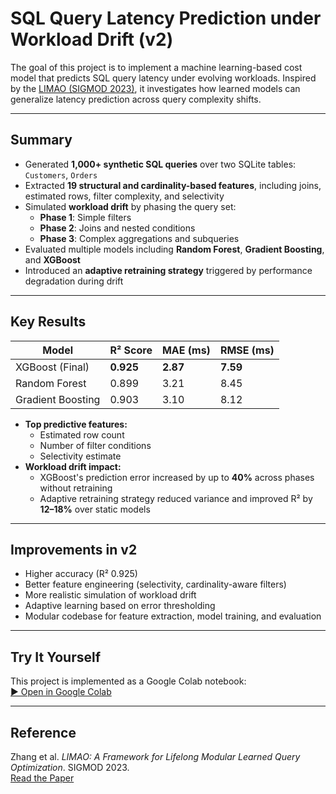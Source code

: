 # SQL Query Latency Prediction under Workload Drift (v2)

The goal of this project is to implement a machine learning-based cost model that predicts SQL query latency under evolving workloads. Inspired by the [LIMAO (SIGMOD 2023)](https://dl.acm.org/doi/10.1145/3589317), it investigates how learned models can generalize latency prediction across query complexity shifts.

---

## Summary

- Generated **1,000+ synthetic SQL queries** over two SQLite tables: `Customers`, `Orders`
- Extracted **19 structural and cardinality-based features**, including joins, estimated rows, filter complexity, and selectivity
- Simulated **workload drift** by phasing the query set:  
  - **Phase 1**: Simple filters  
  - **Phase 2**: Joins and nested conditions  
  - **Phase 3**: Complex aggregations and subqueries
- Evaluated multiple models including **Random Forest**, **Gradient Boosting**, and **XGBoost**
- Introduced an **adaptive retraining strategy** triggered by performance degradation during drift

---

## Key Results

| Model             | R² Score | MAE (ms) | RMSE (ms) |
|------------------|----------|----------|-----------|
| XGBoost (Final)  | **0.925**  | **2.87**   | **7.59**    |
| Random Forest     | 0.899    | 3.21     | 8.45      |
| Gradient Boosting | 0.903    | 3.10     | 8.12      |

- **Top predictive features:**  
  - Estimated row count  
  - Number of filter conditions  
  - Selectivity estimate
- **Workload drift impact:**  
  - XGBoost's prediction error increased by up to **40%** across phases without retraining  
  - Adaptive retraining strategy reduced variance and improved R² by **12–18%** over static models

---

## Improvements in v2

- Higher accuracy (R² 0.925)
- Better feature engineering (selectivity, cardinality-aware filters)
- More realistic simulation of workload drift
- Adaptive learning based on error thresholding
- Modular codebase for feature extraction, model training, and evaluation

---

## Try It Yourself

This project is implemented as a Google Colab notebook:  
[▶ Open in Google Colab](https://colab.research.google.com/drive/1ZO-pRIh2Vl7ypN_hAHESHUpmBnw8WnD3?usp=sharing)

---

## Reference

Zhang et al. *LIMAO: A Framework for Lifelong Modular Learned Query Optimization*. SIGMOD 2023.  
[Read the Paper](https://dl.acm.org/doi/10.1145/3589317)
